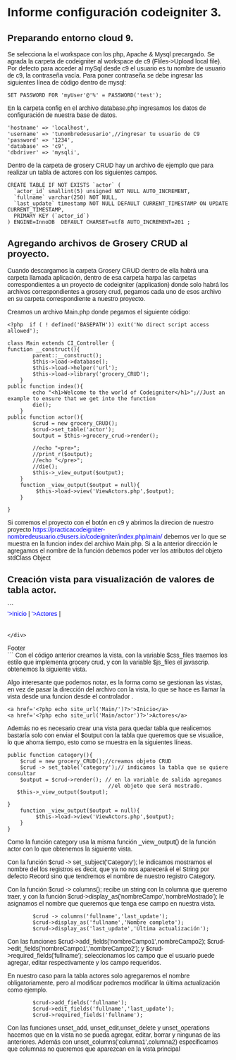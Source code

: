 <h1>Informe configuración codeigniter 3.</h1>

<h2>Preparando entorno cloud 9.</h2>

Se selecciona la el workspace con los php, Apache & Mysql precargado.
Se agrada la carpeta de codeigniter al workspace de c9 (Fliles->Upload local file).
Por defecto para acceder al mySql desde c9 el usuario es tu nombre de usuario de c9, la contraseña vacía. Para poner contraseña se debe ingresar las siguientes línea de código dentro de mysql:
```
SET PASSWORD FOR 'myUser'@'%' = PASSWORD('test'); 
```

En la carpeta config en el archivo database.php ingresamos los datos de configuración de nuestra base de datos.
```
'hostname' => 'localhost',
'username' => 'tunombredesusario',//ingresar tu usuario de C9
'password' => '1234',
'database' => 'c9',
'dbdriver' => 'mysqli',
```
Dentro de la carpeta de grosery CRUD hay un archivo de ejemplo que para realizar un tabla de actores con los siguientes campos.
```
CREATE TABLE IF NOT EXISTS `actor` (
  `actor_id` smallint(5) unsigned NOT NULL AUTO_INCREMENT,
  `fullname` varchar(250) NOT NULL,
  `last_update` timestamp NOT NULL DEFAULT CURRENT_TIMESTAMP ON UPDATE CURRENT_TIMESTAMP,
  PRIMARY KEY (`actor_id`)
) ENGINE=InnoDB  DEFAULT CHARSET=utf8 AUTO_INCREMENT=201 ;
```
<h2> Agregando archivos de Grosery CRUD al proyecto. </h2>

Cuando descargamos la carpeta Grosery CRUD dentro de ella habrá una carpeta llamada aplicación, dentro de esa carpeta harpa  las carpetas correspondientes a un proyecto de codeigniter (application) donde solo habrá los archivos correspondientes a grosery crud, pegamos cada uno de esos archivo en su carpeta correspondiente a nuestro proyecto.

Creamos un archivo Main.php donde pegamos el siguiente código:
```
<?php  if ( ! defined('BASEPATH')) exit('No direct script access allowed');
 
class Main extends CI_Controller {
function __construct(){
        parent::__construct();
        $this->load->database();
        $this->load->helper('url');
        $this->load->library('grocery_CRUD');
    }
public function index(){
        echo "<h1>Welcome to the world of Codeigniter</h1>";//Just an example to ensure that we get into the function
        die();
    }
public function actor(){
        $crud = new grocery_CRUD();
        $crud->set_table('actor');
        $output = $this->grocery_crud->render();
 
        //echo "<pre>";
        //print_r($output);
        //echo "</pre>";
        //die();
        $this->_view_output($output);
    }
    function _view_output($output = null){
         $this->load->view('ViewActors.php',$output); 
    }

} 
```
Si corremos el proyecto con el botón  en c9 y abrimos la direcion de nuestro proyecto https://practicacodeigniter-nombredeusuario.c9users.io/codeigniter/index.php/main/ debemos ver lo que se muestra en la funcion index del archivo Main.php. Si a la anterior dirección le agregamos el nombre de la función debemos poder ver los atributos del objeto stdClass Object

 <h2>Creación vista para visualización de valores de tabla actor.</h2>
```
<!DOCTYPE html>
<html lang="en">
<head>
    <meta charset="utf-8" /> 
<?php 
foreach($css_files as $file): ?>
    <link type="text/css" rel="stylesheet" href="<?php echo $file; ?>" />
<?php endforeach; ?>
<?php foreach($js_files as $file): ?> 
    <script src="<?php echo $file; ?>"></script>
<?php endforeach; ?>
<style type='text/css'>
body
{
    font-family: Arial;
    font-size: 14px;
}
a {
    color: blue;
    text-decoration: none;
    font-size: 14px;
}
a:hover{
    text-decoration: underline;
}
</style>
</head>
<body>
<!-- Beginning header -->
    <div>
        <a href='<?php echo site_url('Main/')?>'>Inicio</a> | 
        <a href='<?php echo site_url('Main/actor')?>'>Actores</a> |
    </div>
<!-- End of header-->
    <div style='height:20px;'></div>  
    <div>
<?php echo $output; ?>
 
    </div>
<!-- Beginning footer -->
<div>Footer</div>
<!-- End of Footer -->
</body>
</html>
```
Con el código anterior creamos la vista, con la variable $css_files traemos los estilo que implementa grocery crud, y con la variable $js_files el javascrip. obtenemos la siguiente vista.



Algo interesante que podemos notar, es la forma como se gestionan las vistas, en vez de pasar la dirección del archivo con la vista, lo que se hace es llamar la vista desde una funcion desde el controlador .
 ```
<a href='<?php echo site_url('Main/')?>'>Inicio</a> 
<a href='<?php echo site_url('Main/actor')?>'>Actores</a> 
 ```
Además no es necesario crear una vista para quedar tabla que realicemos bastaría solo con enviar el $output con la tabla que queremos que se visualice, lo que ahorra tiempo, esto como se muestra en la siguientes líneas.

```
public function category(){
    $crud = new grocery_CRUD();//creamos objeto CRUD
    $crud -> set_table('category');// indicamos la tabla que se quiere consultar
    $output = $crud->render(); // en la variable de salida agregamos 
                                //el objeto que será mostrado.
   $this->_view_output($output);
    
}
    function _view_output($output = null){
         $this->load->view('ViewActors.php',$output); 
    }
} 
```
Como la función category usa la misma función  _view_output() de la función actor con lo que obtenemos la siguiente vista.


Con la función $crud -> set_subject('Category'); le indicamos mostramos el nombre del los registros es decir, que ya no nos aparecerá el el String por defecto Record sino que tendremos el nombre de nuestro registro Category.

Con la función $crud -> columns(); recibe un string con la columna que queremo traer, y con la función  $crud->display_as('nombreCampo','nombreMostrado'); le asignamos el nombre que queremos que tenga ese campo en nuestra vista.
```
        $crud -> columns('fullname','last_update');
        $crud->display_as('fullname','Nombre completo');
        $crud->display_as('last_update','Última actualización');
```


Con las funciones $crud->add_fields('nombreCampo1',nombreCampo2); $crud->edit_fields('nombreCampo1','nombreCampo2'); y $crud->required_fields('fullname'); seleccionamos los campo que el usuario puede agregar, editar respectivamente y los campo requeridos. 

En nuestro caso para la tabla actores solo agregaremos el nombre obligatoriamente, pero al modificar podremos modificar la última actualización como ejemplo.
```
        $crud->add_fields('fullname');
        $crud->edit_fields('fullname','last_update');
        $crud->required_fields('fullname');
```

Con las funciones unset_add, unset_edit,unset_delete y  unset_operations
 hacemos que en la vista no se pueda agregar, editar, borrar y ningunas de las anteriores. Además con unset_columns(‘columna1’,columna2) especificamos que columnas no queremos que aparezcan en la vista principal 
